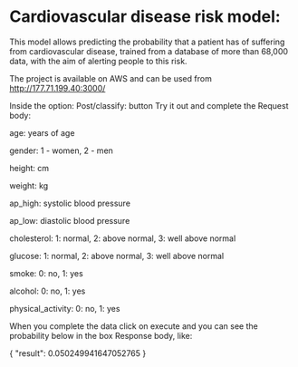 # Cardiovascular disease risk model:

This model allows predicting the probability that a patient has of suffering from cardiovascular disease, 
trained from a database of more than 68,000 data, with the aim of alerting people to this risk.

The project is available on AWS and can be used from http://177.71.199.40:3000/

Inside the option: Post/classify: button Try it out and complete the Request body:

age: years of age

gender: 1 - women, 2 - men

height: cm

weight: kg

ap_high: systolic blood pressure

ap_low: diastolic blood pressure

cholesterol: 1: normal, 2: above normal, 3: well above normal

glucose: 1: normal, 2: above normal, 3: well above normal

smoke: 0: no, 1: yes

alcohol: 0: no, 1: yes

physical_activity: 0: no, 1: yes


When you complete the data click on execute and you can see the probability below in the box
Response body, like:

{
  "result": 0.050249941647052765
}

